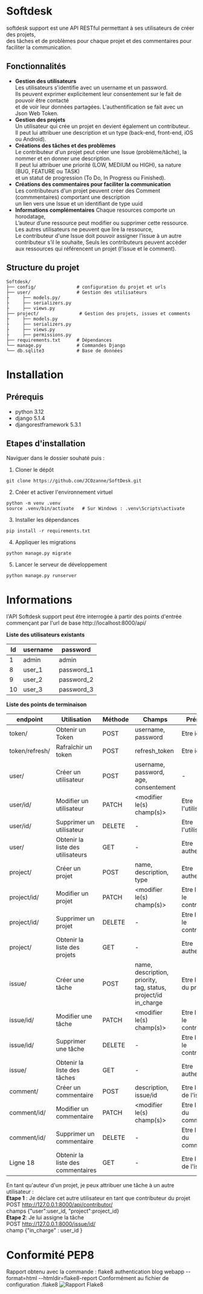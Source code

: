 # Softdesk

softdesk support est une API RESTful permettant à ses utilisateurs de créer des projets,  
des tâches et de problèmes pour chaque projet et des commentaires pour faciliter la communication.

## Fonctionnalités

- **Gestion des utilisateurs**  
Les utilisateurs s'identifie avec un username et un password.  
Ils peuvent exprimer explicitement leur consentement sur le fait de pouvoir être contacté  
et de voir leur données partagées.
L'authentification se fait avec un Json Web Token.
-  **Gestion des projets**  
Un utilisateur qui crée un projet en devient également un contributeur.  
Il peut lui attribuer une description et un type (back-end, front-end, iOS ou Android).
- **Créations des tâches et des problèmes**  
Le contributeur d'un projet peut créer une Issue (problème/tâche), la nommer et en donner une description.  
Il peut lui attribuer une priorité (LOW, MEDIUM ou HIGH), sa nature (BUG, FEATURE ou TASK)  
et un statut de progression  (To Do, In Progress ou Finished).
- **Créations des commentaires pour faciliter la communication**  
Les contributeurs d'un projet peuvent créer des Comment (commmentaires) comportant une description  
un lien vers une Issue et un identifiant de type uuid
- **Informations complémentaires**
Chaque resources comporte un horodatage,  
L’auteur d’une ressource peut modifier ou supprimer cette ressource. Les autres
utilisateurs ne peuvent que lire la ressource,  
Le contributeur d'une Issue doit pouvoir assigner l’issue à un autre contributeur s’il
le souhaite,
Seuls les contributeurs peuvent accéder aux ressources qui référencent un projet (l’issue
et le comment).  

## Structure du projet
```
Softdesk/
├── config/               # configuration du projet et urls
├── user/                 # Gestion des utilisateurs
├     ├── models.py/      
├     ├── serializers.py 
├     ├── views.py 
├── project/               # Gestion des projets, issues et comments
├     ├── models.py     
├     ├── serializers.py 
├     ├── views.py 
├     ├── permissions.py 
├── requirements.txt      # Dépendances
└── manage.py             # Commandes Django
└── db.sqlite3            # Base de données
```
# Installation

## Prérequis
- python 3.12
- django 5.1.4
- djangorestframework 5.3.1

## Etapes d'installation
Naviguer dans le dossier souhaté puis :
1. Cloner le dépôt
```
git clone https://github.com/JCOzanne/SoftDesk.git
```
2. Créer et activer l'environnement virtuel  
```
python -m venv .venv
source .venv/bin/activate   # Sur Windows : .venv\Scripts\activate
```
3. Installer les dépendances
```
pip install -r requirements.txt
```
4. Appliquer les migrations  
```
python manage.py migrate
```
5. Lancer le serveur de développement
```
python manage.py runserver
```

# Informations

l'API Softdesk support peut être interrogée à partir des points d'entrée  
commençant par l'url de base http://localhost:8000/api/  

**Liste des utilisateurs existants**

|   Id    |    username    | password    |
|---------|----------------|-------------|
|    1    |     admin      |    admin    |
|    8    |     user_1     |  password_1 |
|    9    |     user_2     |  password_2 |
|   10    |     user_3     |  password_3 |

**Liste des points de terminaison**

| endpoint       | Utilisation                       | Méthode     | Champs                                                                 | Prérequis                      |
|----------------|-----------------------------------|-------------|------------------------------------------------------------------------|--------------------------------|
| token/         | Obtenir un Token                  | POST        | username, password                                                     | Etre identifié                 |
| token/refresh/ | Rafraîchir un token               | POST        | refresh_token                                                          | Etre identifié                 |
| user/          | Créer un utilisateur              | POST        | username, password,<br/>age, consentement                              | -                              |
| user/id/       | Modifier un utilisateur           | PATCH       | <modifier le(s) champ(s)>                                              | Etre l'utilisateur             |
| user/id/       | Supprimer un utilisateur          | DELETE      | -                                                                      | Etre l'utilisateur             |
| user/          | Obtenir la liste des utilisateurs | GET         | -                                                                      | Etre authentifié               |
| project/       | Créer un projet                   | POST        | name, description, type                                                | Etre authentifié               |
| project/id/    | Modifier un projet                | PATCH       | <modifier le(s) champ(s)>                                              | Etre l'auteur, le contributeur |
| project/id/    | Supprimer un projet               | DELETE      | -                                                                      | Etre l'auteur, le contributeur |
| project/       | Obtenir la liste des projets      | GET         | -                                                                      | Etre authentifié               |
| issue/         | Créer une tâche                   | POST        | name, description, priority,<br/>tag, status, project/id<br/>in_charge | Etre l'auteur du projet        |
| issue/id/      | Modifier une tâche                | PATCH       | <modifier le(s) champ(s)>                                              | Etre l'auteur, le contributeur |
| issue/id/      | Supprimer une tâche               | DELETE      | -                                                                      | Etre l'auteur, le contributeur |
| issue/         | Obtenir la liste des tâches       | GET         | -                                                                      | Etre authentifié               |
| comment/       | Créer un commentaire              | POST        | description, issue/id                                                  | Etre l'auteur de l'issue       |
| comment/id/    | Modifier un commentaire           | PATCH       | <modifier le(s) champ(s)>                                              | Etre l'auteur du commentaire   |
| comment/id/    | Supprimer un commentaire          | DELETE      | -                                                                      | Etre l'auteur du commentaire   |
| Ligne 18       | Obtenir la liste des commentaires | GET         | -                                                                      | Etre l'auteur de l'issue       |

En tant qu'auteur d'un projet, je peux attribuer une tâche à un autre utilisateur :  
**Etape 1** : Je déclare cet autre utilisateur en tant que contributeur du projet  
POST http://127.0.0.1:8000/api/contributor/  
champs {"user":user_id, "project":project_id}  
**Etape 2**: Je lui assigne la tâche  
POST http://127.0.0.1:8000/issue/id/  
champ {"in_charge" : user_id }

# Conformité PEP8
Rapport obtenu avec la commande :
flake8 authentication blog webapp --format=html --htmldir=flake8-report 
Conformément au fichier de configuration .flake8
![Rapport Flake8](https://github.com/JCOzanne/SotDesk/blob/main/Rapport_Flake8.png?raw=true)

